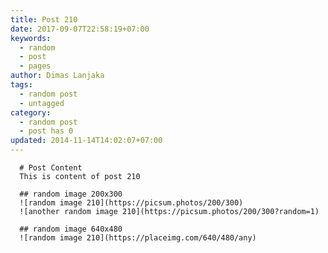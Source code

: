 ```yaml
---
title: Post 210
date: 2017-09-07T22:58:19+07:00
keywords:
  - random
  - post
  - pages
author: Dimas Lanjaka
tags:
  - random post
  - untagged
category:
  - random post
  - post has 0
updated: 2014-11-14T14:02:07+07:00
---
```


      # Post Content
      This is content of post 210

      ## random image 200x300
      ![random image 210](https://picsum.photos/200/300)
      ![another random image 210](https://picsum.photos/200/300?random=1)

      ## random image 640x480
      ![random image 210](https://placeimg.com/640/480/any)
      
